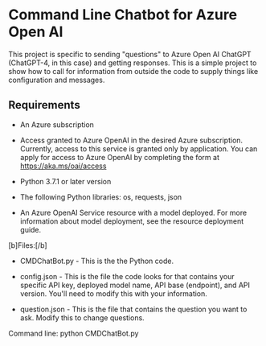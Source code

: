 # Command Line Chatbot for Azure Open AI

This project is specific to sending "questions" to Azure Open AI ChatGPT (ChatGPT-4, in this case) and getting responses. This is a simple project to show how to call for information from outside the code to supply things like configuration and messages. 

## Requirements

* An Azure subscription

* Access granted to Azure OpenAI in the desired Azure subscription. Currently, access to this service is granted only by application. You can apply for access to Azure OpenAI by completing the form at https://aka.ms/oai/access

* Python 3.7.1 or later version

* The following Python libraries: os, requests, json

* An Azure OpenAI Service resource with a model deployed. For more information about model deployment, see the resource deployment guide.


[b]Files:[/b]

* CMDChatBot.py - This is the the Python code.

* config.json - This is the file the code looks for that contains your specific API key, deployed model name, API base (endpoint), and API version. You'll need to modify this with your information.

* question.json - This is the file that contains the question you want to ask. Modify this to change questions.

Command line: python CMDChatBot.py
